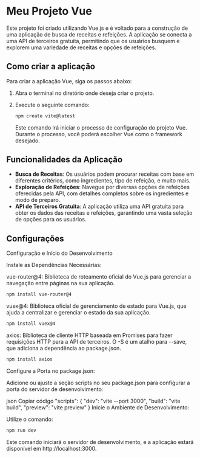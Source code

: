 
# Meu Projeto Vue

Este projeto foi criado utilizando Vue.js e é voltado para a construção de uma aplicação de busca de receitas e refeições. A aplicação se conecta a uma API de terceiros gratuita, permitindo que os usuários busquem e explorem uma variedade de receitas e opções de refeições.

## Como criar a aplicação

Para criar a aplicação Vue, siga os passos abaixo:

1. Abra o terminal no diretório onde deseja criar o projeto.
2. Execute o seguinte comando:

   ```bash
   npm create vite@latest
   ```

   Este comando irá iniciar o processo de configuração do projeto Vue. Durante o processo, você poderá escolher Vue como o framework desejado.



## Funcionalidades da Aplicação

- **Busca de Receitas**: Os usuários podem procurar receitas com base em diferentes critérios, como ingredientes, tipo de refeição, e muito mais.
- **Exploração de Refeições**: Navegue por diversas opções de refeições oferecidas pela API, com detalhes completos sobre os ingredientes e modo de preparo.
- **API de Terceiros Gratuita**: A aplicação utiliza uma API gratuita para obter os dados das receitas e refeições, garantindo uma vasta seleção de opções para os usuários.

## Configurações
Configuração e Início do Desenvolvimento

Instale as Dependências Necessárias:

vue-router@4: Biblioteca de roteamento oficial do Vue.js para gerenciar a navegação entre páginas na sua aplicação.

   ```bash
npm install vue-router@4
 ```
vuex@4: Biblioteca oficial de gerenciamento de estado para Vue.js, que ajuda a centralizar e gerenciar o estado da sua aplicação.

   ```bash
npm install vuex@4
 ```
axios: Biblioteca de cliente HTTP baseada em Promises para fazer requisições HTTP para a API de terceiros. O -S é um atalho para --save, que adiciona a dependência ao package.json.

  ```bash
npm install axios
 ```

Configure a Porta no package.json:

Adicione ou ajuste a seção scripts no seu package.json para configurar a porta do servidor de desenvolvimento:

json
Copiar código
"scripts": {
  "dev": "vite --port 3000",
  "build": "vite build",
  "preview": "vite preview"
}
Inicie o Ambiente de Desenvolvimento:

Utilize o comando:

  ```bash
npm run dev
 ```
 
Este comando iniciará o servidor de desenvolvimento, e a aplicação estará disponível em http://localhost:3000.